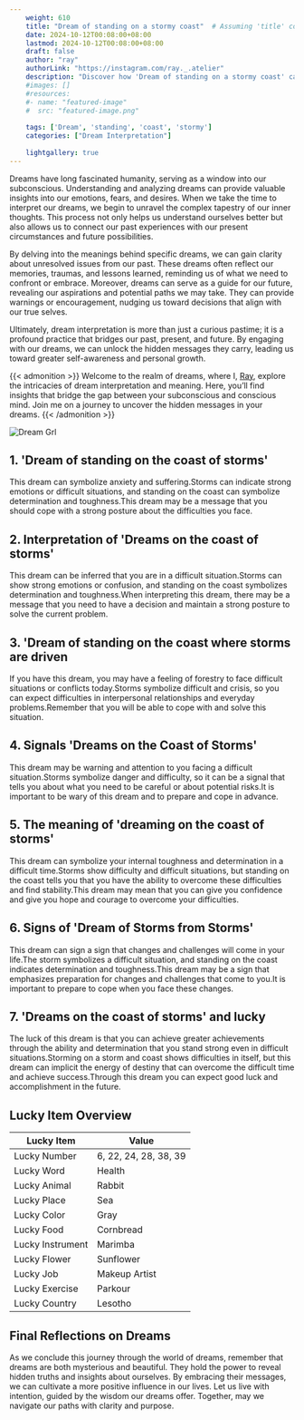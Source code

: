 ```yaml
---
    weight: 610
    title: "Dream of standing on a stormy coast"  # Assuming 'title' column exists
    date: 2024-10-12T00:08:00+08:00
    lastmod: 2024-10-12T00:08:00+08:00
    draft: false
    author: "ray"
    authorLink: "https://instagram.com/ray._.atelier"
    description: "Discover how 'Dream of standing on a stormy coast' can interpret your future and uncover its significant meanings in your life."
    #images: []
    #resources:
    #- name: "featured-image"
    #  src: "featured-image.png"
    
    tags: ['Dream', 'standing', 'coast', 'stormy']
    categories: ["Dream Interpretation"]
    
    lightgallery: true
---
```

    
Dreams have long fascinated humanity, serving as a window into our subconscious. Understanding and analyzing dreams can provide valuable insights into our emotions, fears, and desires. When we take the time to interpret our dreams, we begin to unravel the complex tapestry of our inner thoughts. This process not only helps us understand ourselves better but also allows us to connect our past experiences with our present circumstances and future possibilities.

By delving into the meanings behind specific dreams, we can gain clarity about unresolved issues from our past. These dreams often reflect our memories, traumas, and lessons learned, reminding us of what we need to confront or embrace. Moreover, dreams can serve as a guide for our future, revealing our aspirations and potential paths we may take. They can provide warnings or encouragement, nudging us toward decisions that align with our true selves.

Ultimately, dream interpretation is more than just a curious pastime; it is a profound practice that bridges our past, present, and future. By engaging with our dreams, we can unlock the hidden messages they carry, leading us toward greater self-awareness and personal growth.

{{< admonition >}}
Welcome to the realm of dreams, where I, [Ray](https://instagram.com/ray._.atelier), explore the intricacies of dream interpretation and meaning. Here, you’ll find insights that bridge the gap between your subconscious and conscious mind. Join me on a journey to uncover the hidden messages in your dreams.
{{< /admonition >}}

![Dream Grl](https://cdn.pixabay.com/photo/2017/11/02/03/35/gothic-2910057_1280.jpg "Dream Grl")

## 1. 'Dream of standing on the coast of storms'
This dream can symbolize anxiety and suffering.Storms can indicate strong emotions or difficult situations, and standing on the coast can symbolize determination and toughness.This dream may be a message that you should cope with a strong posture about the difficulties you face.

## 2. Interpretation of 'Dreams on the coast of storms'
This dream can be inferred that you are in a difficult situation.Storms can show strong emotions or confusion, and standing on the coast symbolizes determination and toughness.When interpreting this dream, there may be a message that you need to have a decision and maintain a strong posture to solve the current problem.

## 3. 'Dream of standing on the coast where storms are driven
If you have this dream, you may have a feeling of forestry to face difficult situations or conflicts today.Storms symbolize difficult and crisis, so you can expect difficulties in interpersonal relationships and everyday problems.Remember that you will be able to cope with and solve this situation.

## 4. Signals 'Dreams on the Coast of Storms'
This dream may be warning and attention to you facing a difficult situation.Storms symbolize danger and difficulty, so it can be a signal that tells you about what you need to be careful or about potential risks.It is important to be wary of this dream and to prepare and cope in advance.

## 5. The meaning of 'dreaming on the coast of storms'
This dream can symbolize your internal toughness and determination in a difficult time.Storms show difficulty and difficult situations, but standing on the coast tells you that you have the ability to overcome these difficulties and find stability.This dream may mean that you can give you confidence and give you hope and courage to overcome your difficulties.

## 6. Signs of 'Dream of Storms from Storms'
This dream can sign a sign that changes and challenges will come in your life.The storm symbolizes a difficult situation, and standing on the coast indicates determination and toughness.This dream may be a sign that emphasizes preparation for changes and challenges that come to you.It is important to prepare to cope when you face these changes.

## 7. 'Dreams on the coast of storms' and lucky
The luck of this dream is that you can achieve greater achievements through the ability and determination that you stand strong even in difficult situations.Storming on a storm and coast shows difficulties in itself, but this dream can implicit the energy of destiny that can overcome the difficult time and achieve success.Through this dream you can expect good luck and accomplishment in the future.

## Lucky Item Overview
| Lucky Item          | Value              |
|---------------|--------------------|
| Lucky Number        | 6, 22, 24, 28, 38, 39  |
| Lucky Word          | Health |
| Lucky Animal        | Rabbit |
| Lucky Place         | Sea     |
| Lucky Color         | Gray     |
| Lucky Food          | Cornbread      |
| Lucky Instrument    | Marimba |
| Lucky Flower        | Sunflower    |
| Lucky Job           | Makeup Artist       |
| Lucky Exercise      | Parkour  |
| Lucky Country       | Lesotho    |


##  Final Reflections on Dreams

As we conclude this journey through the world of dreams, remember that dreams are both mysterious and beautiful. They hold the power to reveal hidden truths and insights about ourselves. By embracing their messages, we can cultivate a more positive influence in our lives. Let us live with intention, guided by the wisdom our dreams offer. Together, may we navigate our paths with clarity and purpose.
